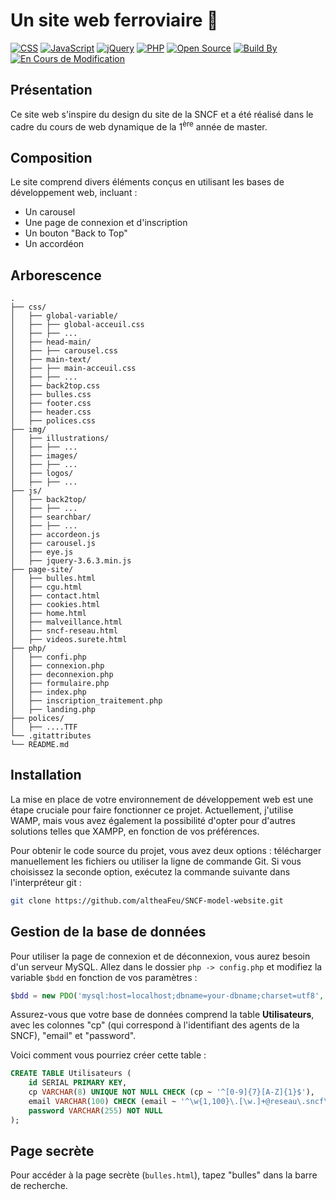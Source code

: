 # Un site web ferroviaire 🚂

[![CSS](https://img.shields.io/badge/CSS-3-blue.svg)](https://developer.mozilla.org/en-US/docs/Web/CSS)
[![JavaScript](https://img.shields.io/badge/JavaScript-ES6-yellow.svg)](https://developer.mozilla.org/en-US/docs/Web/JavaScript)
[![jQuery](https://img.shields.io/badge/jQuery-3.6.3-blue.svg)](https://jquery.com/)
[![PHP](https://img.shields.io/badge/PHP-7.4.3-blue.svg)](https://www.php.net/)
[![Open Source](https://img.shields.io/badge/Open%20Source-Yes-brightgreen.svg)](LICENSE.md)
[![Build By](https://img.shields.io/badge/Build%20By-Althéa_Feuillet-orange.svg)](https://yourportfolio.com)
[![En Cours de Modification](https://img.shields.io/badge/En%20Cours%20de%20Modification-Oui-green.svg)](LICENSE.md)


## Présentation

Ce site web s'inspire du design du site de la SNCF et a été réalisé dans le cadre du cours de web dynamique de la 1<sup>ère</sup> année de master.

## Composition

Le site comprend divers éléments conçus en utilisant les bases de développement web, incluant :
- Un carousel
- Une page de connexion et d'inscription
- Un bouton "Back to Top"
- Un accordéon

## Arborescence

```
.
├── css/
│   ├── global-variable/
│   ├── ├── global-acceuil.css
│   ├── ├── ...
│   ├── head-main/
│   ├── ├── carousel.css
│   ├── main-text/
│   ├── ├── main-acceuil.css
│   ├── ├── ...
│   ├── back2top.css
│   ├── bulles.css
│   ├── footer.css
│   ├── header.css
│   ├── polices.css
├── img/
│   ├── illustrations/
│   ├── ├── ...
│   ├── images/
│   ├── ├── ...
│   ├── logos/
│   ├── ├── ...
├── js/
│   ├── back2top/
│   ├── ├── ...
│   ├── searchbar/
│   ├── ├── ...
│   ├── accordeon.js
│   ├── carousel.js
│   ├── eye.js
│   ├── jquery-3.6.3.min.js
├── page-site/
│   ├── bulles.html
│   ├── cgu.html
│   ├── contact.html
│   ├── cookies.html
│   ├── home.html
│   ├── malveillance.html
│   ├── sncf-reseau.html
│   ├── videos.surete.html
├── php/
│   ├── confi.php
│   ├── connexion.php
│   ├── deconnexion.php
│   ├── formulaire.php
│   ├── index.php
│   ├── inscription_traitement.php
│   ├── landing.php
├── polices/
│   ├── ....TTF
└── .gitattributes
└── README.md
```

## Installation

La mise en place de votre environnement de développement web est une étape cruciale pour faire fonctionner ce projet. Actuellement, j'utilise WAMP, mais vous avez également la possibilité d'opter pour d'autres solutions telles que XAMPP, en fonction de vos préférences.

Pour obtenir le code source du projet, vous avez deux options : télécharger manuellement les fichiers ou utiliser la ligne de commande Git. Si vous choisissez la seconde option, exécutez la commande suivante dans l'interpréteur git :

```bash
git clone https://github.com/altheaFeu/SNCF-model-website.git
```

## Gestion de la base de données

Pour utiliser la page de connexion et de déconnexion, vous aurez besoin d'un serveur MySQL. Allez dans le dossier `php -> config.php` et modifiez la variable `$bdd` en fonction de vos paramètres :

```php
$bdd = new PDO('mysql:host=localhost;dbname=your-dbname;charset=utf8', 'your-user', 'your-password');
```

Assurez-vous que votre base de données comprend la table **Utilisateurs**, avec les colonnes "cp" (qui correspond à l'identifiant des agents de la SNCF), "email" et "password".

Voici comment vous pourriez créer cette table : 

```sql
CREATE TABLE Utilisateurs (
    id SERIAL PRIMARY KEY,
    cp VARCHAR(8) UNIQUE NOT NULL CHECK (cp ~ '^[0-9]{7}[A-Z]{1}$'),
    email VARCHAR(100) CHECK (email ~ '^\w{1,100}\.[\w.]+@reseau\.sncf\.fr$'),
    password VARCHAR(255) NOT NULL
);
```

## Page secrète

Pour accéder à la page secrète (`bulles.html`), tapez "bulles" dans la barre de recherche.
